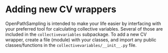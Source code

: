 # Adding new CV wrappers

OpenPathSampling is intended to make your life easier by interfacing with your
preferred tool for calculating collective variables. Several of those are
included in the `collectivevariables` subpackage. To add a new CV wrapper,
create a file (module) with your classes, and import any public
classes/functions in the `collectivevariables/__init__.py` file.
